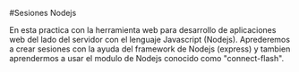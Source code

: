 #Sesiones Nodejs

En esta practica con la herramienta web para desarrollo de aplicaciones web del lado del servidor con el lenguaje 
Javascript (Nodejs). Aprederemos a crear sesiones con la ayuda del framework de Nodejs (express) y tambien aprendermos
a usar el modulo de Nodejs conocido como "connect-flash".
